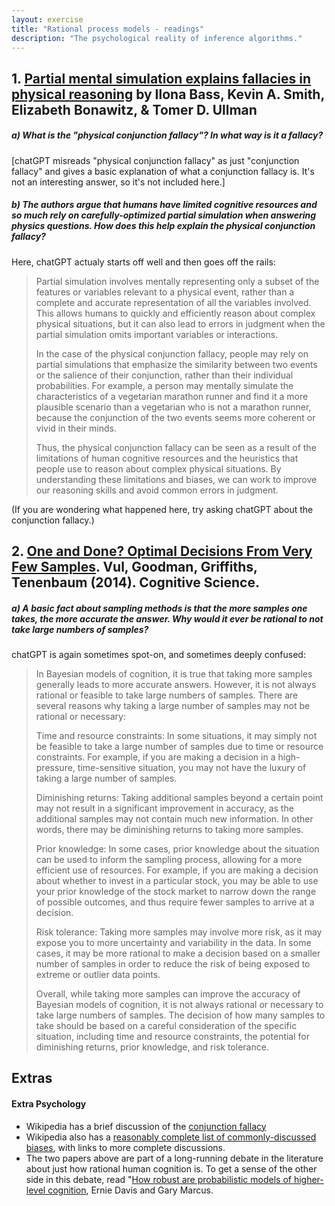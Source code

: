```yaml
---
layout: exercise
title: "Rational process models - readings"
description: "The psychological reality of inference algorithms." 
---
```


## 1. [Partial mental simulation explains fallacies in physical reasoning](https://par.nsf.gov/servlets/purl/10350504) by Ilona Bass, Kevin A. Smith, Elizabeth Bonawitz, \& Tomer D. Ullman

##### a) What is the "physical conjunction fallacy"? In what way is it a fallacy?

[chatGPT misreads "physical conjunction fallacy" as just "conjunction fallacy" and gives a basic explanation of what a conjunction fallacy is. It's not an interesting answer, so it's not included here.]

##### b) The authors argue that humans have limited cognitive resources and so much rely on carefully-optimized partial simulation when answering physics questions. How does this help explain the physical conjunction fallacy?

Here, chatGPT actualy starts off well and then goes off the rails:

> Partial simulation involves mentally representing only a subset of the features or variables relevant to a physical event, rather than a complete and accurate representation of all the variables involved. This allows humans to quickly and efficiently reason about complex physical situations, but it can also lead to errors in judgment when the partial simulation omits important variables or interactions.
>
>In the case of the physical conjunction fallacy, people may rely on partial simulations that emphasize the similarity between two events or the salience of their conjunction, rather than their individual probabilities. For example, a person may mentally simulate the characteristics of a vegetarian marathon runner and find it a more plausible scenario than a vegetarian who is not a marathon runner, because the conjunction of the two events seems more coherent or vivid in their minds.
>
>Thus, the physical conjunction fallacy can be seen as a result of the limitations of human cognitive resources and the heuristics that people use to reason about complex physical situations. By understanding these limitations and biases, we can work to improve our reasoning skills and avoid common errors in judgment.

(If you are wondering what happened here, try asking chatGPT about the conjunction fallacy.)

## 2. [One and Done? Optimal Decisions From Very Few Samples](https://onlinelibrary.wiley.com/doi/full/10.1111/cogs.12101). Vul, Goodman, Griffiths, Tenenbaum (2014). Cognitive Science.

##### a) A basic fact about sampling methods is that the more samples one takes, the more accurate the answer. Why would it ever be *rational* to not take large numbers of samples? 

chatGPT is again sometimes spot-on, and sometimes deeply confused:

> In Bayesian models of cognition, it is true that taking more samples generally leads to more accurate answers. However, it is not always rational or feasible to take large numbers of samples. There are several reasons why taking a large number of samples may not be rational or necessary:
> 
> Time and resource constraints: In some situations, it may simply not be feasible to take a large number of samples due to time or resource constraints. For example, if you are making a decision in a high-pressure, time-sensitive situation, you may not have the luxury of taking a large number of samples.
> 
> Diminishing returns: Taking additional samples beyond a certain point may not result in a significant improvement in accuracy, as the additional samples may not contain much new information. In other words, there may be diminishing returns to taking more samples.
> 
> Prior knowledge: In some cases, prior knowledge about the situation can be used to inform the sampling process, allowing for a more efficient use of resources. For example, if you are making a decision about whether to invest in a particular stock, you may be able to use your prior knowledge of the stock market to narrow down the range of possible outcomes, and thus require fewer samples to arrive at a decision.
> 
> Risk tolerance: Taking more samples may involve more risk, as it may expose you to more uncertainty and variability in the data. In some cases, it may be more rational to make a decision based on a smaller number of samples in order to reduce the risk of being exposed to extreme or outlier data points.
> 
> Overall, while taking more samples can improve the accuracy of Bayesian models of cognition, it is not always rational or necessary to take large numbers of samples. The decision of how many samples to take should be based on a careful consideration of the specific situation, including time and resource constraints, the potential for diminishing returns, prior knowledge, and risk tolerance.

<!--
Rational Use of Cognitive Resources: Levels of Analysis Between the Computational and the Algorithmic, Griffiths, Lieder, Goodman (2015). 

**One and Done** :One concern about Bayesian models is that inference takes too long. But what if you actually didn't need to run MCMC that long? @vul2014one

One and Done? Optimal Decisions From Very Few Samples, Vul, Goodman, Griffiths, Tenenbaum (2014). Cognitive Science.

Remembrance of inferences past: Amortization in human hypothesis generation. Dasgupta, Schulz, Goodman & Gershman. (2018). Cognition.

The anchoring bias reflects rational use of cognitive resources. Lieder, F., Griffiths, T. L., Huys, Q. J. M., & Goodman, N. D. (2018). Psychonomic Bulletin & Review.

Empirical evidence for resource-rational anchoring and adjustment. Lieder, F., Griffiths, T. L., Huys, Q. J. M., & Goodman, N. D. (2018). Psychonomic Bulletin & Review.

**Perceptual instability as MCMC** Could sampling explain perceptual instability? @gershman2009perceptual

Perceptual Multistability as Markov Chain Monte Carlo Inference. Gershman, Vul, Tenenbaum (2009).

Theory Acquisition as Stochastic Search. Ullman, Goodman, and Tenenbaum (2010).

Exemplar models as a mechanism for performing Bayesian inference. Shi, Griffiths, Feldman, Sanborn (2010).
-->

## Extras
#### Extra Psychology
* Wikipedia has a brief discussion of the [conjunction fallacy](https://en.wikipedia.org/wiki/Conjunction_fallacy)
* Wikipedia also has a [reasonably complete list of commonly-discussed biases](https://en.wikipedia.org/wiki/List_of_cognitive_biases), with links to more complete discussions. 
* The two papers above are part of a long-running debate in the literature about just how rational human cognition is. To get a sense of the other side in this debate, read "[How robust are probabilistic models of higher-level cognition](https://journals.sagepub.com/doi/pdf/10.1177/0956797613495418?casa_token=az-oW__aiZcAAAAA:efPp3X1NEL8Us-vsyVorN2FD3Nmh1fFby3VeTwN1CygfpYxVgkCtbK3pdHQWV5eqwh0IS5Fre9S4), Ernie Davis and Gary Marcus.